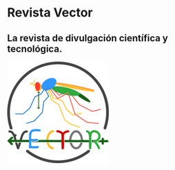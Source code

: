 # Revista Vector

## La revista de divulgación científica y tecnológica.

![circulogo](imag/circulogo10mm.png)
